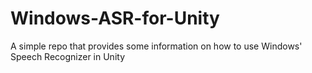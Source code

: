 # Windows-ASR-for-Unity
A simple repo that provides some information on how to use Windows' Speech Recognizer in Unity
